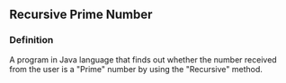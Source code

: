 ## Recursive Prime Number
### Definition
A program in Java language that finds out whether the number received from the user is a "Prime" number by using the "Recursive" method.